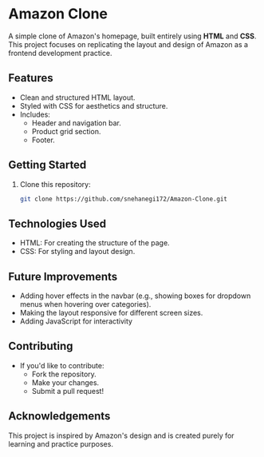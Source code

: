 # Amazon Clone  
A simple clone of Amazon's homepage, built entirely using **HTML** and **CSS**.  
This project focuses on replicating the layout and design of Amazon as a frontend development practice.  

## Features  
- Clean and structured HTML layout.  
- Styled with CSS for aesthetics and structure.  
- Includes:  
  - Header and navigation bar.  
  - Product grid section.  
  - Footer.  

## Getting Started  
1. Clone this repository:  
   ```bash
   git clone https://github.com/snehanegi172/Amazon-Clone.git

## Technologies Used
- HTML: For creating the structure of the page.
- CSS: For styling and layout design. <br>

## Future Improvements
- Adding hover effects in the navbar (e.g., showing boxes for dropdown menus when hovering over categories).
- Making the layout responsive for different screen sizes.
- Adding JavaScript for interactivity

## Contributing
- If you'd like to contribute:
  - Fork the repository.
  - Make your changes.
  - Submit a pull request! <br>

## Acknowledgements
This project is inspired by Amazon's design and is created purely for learning and practice purposes.
<br>
